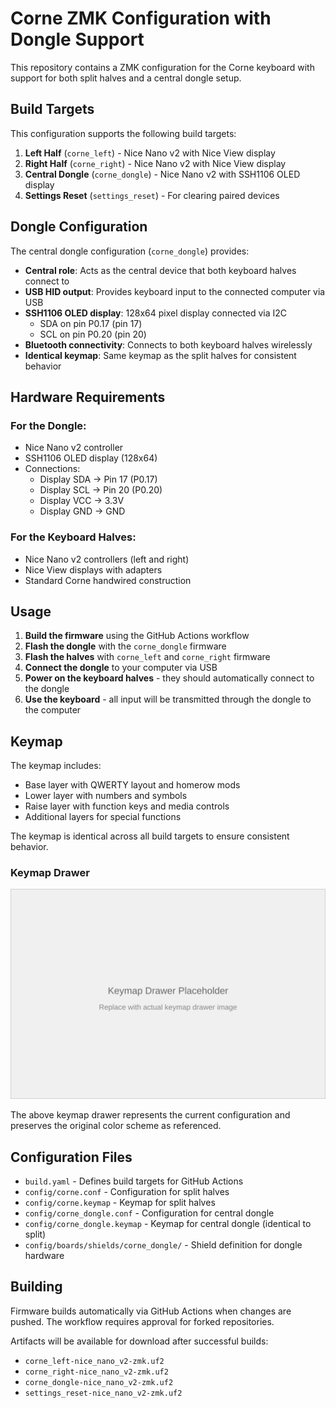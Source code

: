 # Corne ZMK Configuration with Dongle Support

This repository contains a ZMK configuration for the Corne keyboard with support for both split halves and a central dongle setup.

## Build Targets

This configuration supports the following build targets:

1. **Left Half** (`corne_left`) - Nice Nano v2 with Nice View display
2. **Right Half** (`corne_right`) - Nice Nano v2 with Nice View display  
3. **Central Dongle** (`corne_dongle`) - Nice Nano v2 with SSH1106 OLED display
4. **Settings Reset** (`settings_reset`) - For clearing paired devices

## Dongle Configuration

The central dongle configuration (`corne_dongle`) provides:

- **Central role**: Acts as the central device that both keyboard halves connect to
- **USB HID output**: Provides keyboard input to the connected computer via USB
- **SSH1106 OLED display**: 128x64 pixel display connected via I2C
  - SDA on pin P0.17 (pin 17)
  - SCL on pin P0.20 (pin 20)
- **Bluetooth connectivity**: Connects to both keyboard halves wirelessly
- **Identical keymap**: Same keymap as the split halves for consistent behavior

## Hardware Requirements

### For the Dongle:
- Nice Nano v2 controller
- SSH1106 OLED display (128x64)
- Connections:
  - Display SDA → Pin 17 (P0.17)  
  - Display SCL → Pin 20 (P0.20)
  - Display VCC → 3.3V
  - Display GND → GND

### For the Keyboard Halves:
- Nice Nano v2 controllers (left and right)
- Nice View displays with adapters
- Standard Corne handwired construction

## Usage

1. **Build the firmware** using the GitHub Actions workflow
2. **Flash the dongle** with the `corne_dongle` firmware
3. **Flash the halves** with `corne_left` and `corne_right` firmware
4. **Connect the dongle** to your computer via USB
5. **Power on the keyboard halves** - they should automatically connect to the dongle
6. **Use the keyboard** - all input will be transmitted through the dongle to the computer

## Keymap

The keymap includes:
- Base layer with QWERTY layout and homerow mods
- Lower layer with numbers and symbols
- Raise layer with function keys and media controls
- Additional layers for special functions

The keymap is identical across all build targets to ensure consistent behavior.

### Keymap Drawer

![Keymap Drawer](assets/keymap-drawer.svg)

The above keymap drawer represents the current configuration and preserves the original color scheme as referenced.

## Configuration Files

- `build.yaml` - Defines build targets for GitHub Actions
- `config/corne.conf` - Configuration for split halves
- `config/corne.keymap` - Keymap for split halves
- `config/corne_dongle.conf` - Configuration for central dongle
- `config/corne_dongle.keymap` - Keymap for central dongle (identical to split)
- `config/boards/shields/corne_dongle/` - Shield definition for dongle hardware

## Building

Firmware builds automatically via GitHub Actions when changes are pushed. The workflow requires approval for forked repositories.

Artifacts will be available for download after successful builds:
- `corne_left-nice_nano_v2-zmk.uf2`
- `corne_right-nice_nano_v2-zmk.uf2`  
- `corne_dongle-nice_nano_v2-zmk.uf2`
- `settings_reset-nice_nano_v2-zmk.uf2`